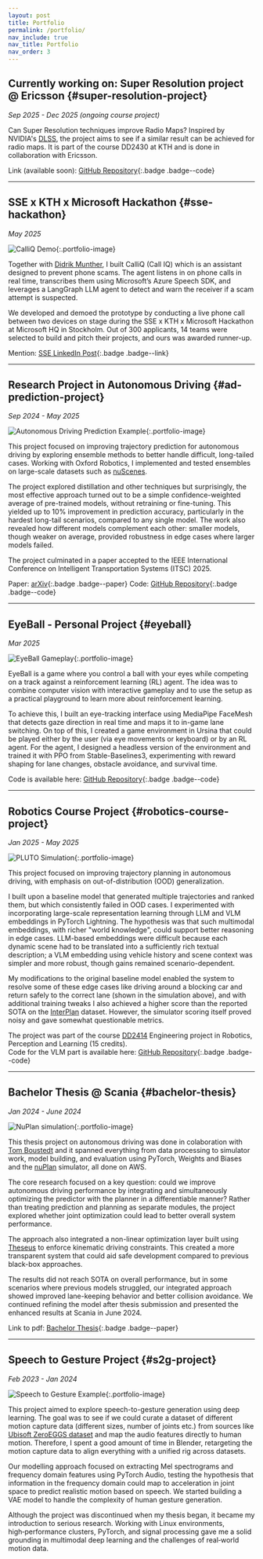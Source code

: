 ```yaml
---
layout: post
title: Portfolio
permalink: /portfolio/
nav_include: true
nav_title: Portfolio
nav_order: 3
---
```


## Currently working on: Super Resolution project @ Ericsson {#super-resolution-project}
*Sep 2025 - Dec 2025 (ongoing course project)*

Can Super Resolution techniques improve Radio Maps?
Inspired by NVIDIA's [DLSS](https://www.nvidia.com/en-gb/geforce/technologies/dlss/), the project aims to see if a similar result can be achieved for radio maps. It is part of the course DD2430 at KTH and is done in collaboration with Ericsson.

Link (available soon): [GitHub Repository](https://github.com/simonwanna/RaySR){:.badge .badge--code}

---

## SSE x KTH x Microsoft Hackathon {#sse-hackathon}
*May 2025*

![CalliQ Demo](/assets/portfolio/hackathon.jpg){:.portfolio-image}

Together with [Didrik Munther](https://www.linkedin.com/in/didrikmunther/), I built CalliQ (Call IQ) which is an assistant designed to prevent phone scams. The agent listens in on phone calls in real time, transcribes them using Microsoft’s Azure Speech SDK, and leverages a LangGraph LLM agent to detect and warn the receiver if a scam attempt is suspected.

We developed and demoed the prototype by conducting a live phone call between two devices on stage during the SSE x KTH x Microsoft Hackathon at Microsoft HQ in Stockholm. Out of 300 applicants, 14 teams were selected to build and pitch their projects, and ours was awarded runner-up.

Mention: [SSE LinkedIn Post](https://www.linkedin.com/feed/update/urn:li:activity:7328041781772632065/){:.badge .badge--link}

---

## Research Project in Autonomous Driving {#ad-prediction-project}
*Sep 2024 - May 2025*

![Autonomous Driving Prediction Example](/assets/portfolio/itsc.png){:.portfolio-image}

This project focused on improving trajectory prediction for autonomous driving by exploring ensemble methods to better handle difficult, long-tailed cases. Working with Oxford Robotics, I implemented and tested ensembles on large-scale datasets such as [nuScenes](https://www.nuscenes.org/).

The project explored distillation and other techniques but surprisingly, the most effective approach turned out to be a simple confidence-weighted average of pre-trained models, without retraining or fine-tuning. This yielded up to 10% improvement in prediction accuracy, particularly in the hardest long-tail scenarios, compared to any single model. The work also revealed how different models complement each other: smaller models, though weaker on average, provided robustness in edge cases where larger models failed.

The project culminated in a paper accepted to the IEEE International Conference on Intelligent Transportation Systems (ITSC) 2025.

Paper: [arXiv](https://arxiv.org/abs/2509.13914){:.badge .badge--paper}
Code: [GitHub Repository](https://github.com/dthuremella/Ensemble-of-Pretrained-Models){:.badge .badge--code}

---

## EyeBall - Personal Project {#eyeball}
*Mar 2025*

![EyeBall Gameplay](/assets/portfolio/eyeball-gameplay.png){:.portfolio-image}

EyeBall is a game where you control a ball with your eyes while competing on a track against a reinforcement learning (RL) agent. The idea was to combine computer vision with interactive gameplay and to use the setup as a practical playground to learn more about reinforcement learning.

To achieve this, I built an eye-tracking interface using MediaPipe FaceMesh that detects gaze direction in real time and maps it to in-game lane switching. On top of this, I created a game environment in Ursina that could be played either by the user (via eye movements or keyboard) or by an RL agent. For the agent, I designed a headless version of the environment and trained it with PPO from Stable-Baselines3, experimenting with reward shaping for lane changes, obstacle avoidance, and survival time.

Code is available here: [GitHub Repository](https://github.com/simonwanna/EyeBall){:.badge .badge--code}

---

## Robotics Course Project {#robotics-course-project}
*Jan 2025 - May 2025*

![PLUTO Simulation](/assets/portfolio/interplan-compare.gif){:.portfolio-image}

This project focused on improving trajectory planning in autonomous driving, with emphasis on out-of-distribution (OOD) generalization.

I built upon a baseline model that generated multiple trajectories and ranked them, but which consistently failed in OOD cases. I experimented with incorporating large-scale representation learning through LLM and VLM embeddings in PyTorch Lightning. The hypothesis was that such multimodal embeddings, with richer "world knowledge", could support better reasoning in edge cases. LLM-based embeddings were difficult because each dynamic scene had to be translated into a sufficiently rich textual description; a VLM embedding using vehicle history and scene context was simpler and more robust, though gains remained scenario-dependent.

My modifications to the original baseline model enabled the system to resolve some of these edge cases like driving around a blocking car and return safely to the correct lane (shown in the simulation above), and with additional training tweaks I also achieved a higher score than the reported SOTA on the [InterPlan](https://github.com/mh0797/interPlan) dataset. However, the simulator scoring itself proved noisy and gave somewhat questionable metrics.

The project was part of the course [DD2414](https://www.kth.se/student/kurser/kurs/DD2414?l=en) Engineering project in Robotics, Perception and Learning (15 credits). \
Code for the VLM part is available here: [GitHub Repository](https://github.com/simonwanna/GameFormer-vlm){:.badge .badge--code}

---

## Bachelor Thesis @ Scania {#bachelor-thesis} 
*Jan 2024 - June 2024*

![NuPlan simulation](/assets/portfolio/nuplan-sim.gif){:.portfolio-image}

This thesis project on autonomous driving was done in colaboration with [Tom Boustedt](https://www.linkedin.com/in/tomboustedt/) and it spanned everything from data processing to simulator work, model building, and evaluation using PyTorch, Weights and Biases and the [nuPlan](https://www.nuscenes.org/nuplan) simulator, all done on AWS.

The core research focused on a key question: could we improve autonomous driving performance by integrating and simultaneously optimizing the predictor with the planner in a differentiable manner? Rather than treating prediction and planning as separate modules, the project explored whether joint optimization could lead to better overall system performance.

The approach also integrated a non-linear optimization layer built using [Theseus](https://research.facebook.com/publications/theseus-a-library-for-differentiable-nonlinear-optimization/) to enforce kinematic driving constraints. This created a more transparent system that could aid safe development compared to previous black-box approaches.

The results did not reach SOTA on overall performance, but in some scenarios where previous models struggled, our integrated approach showed improved lane-keeping behavior and better collision avoidance. We continued refining the model after thesis submission and presented the enhanced results at Scania in June 2024.

Link to pdf: [Bachelor Thesis](https://kth.diva-portal.org/smash/get/diva2:1880732/FULLTEXT01.pdf){:.badge .badge--paper}

---

## Speech to Gesture Project {#s2g-project}
*Feb 2023 - Jan 2024*

![Speech to Gesture Example](/assets/portfolio/s2g-zeggs-rig.gif){:.portfolio-image}

This project aimed to explore speech-to-gesture generation using deep learning. The goal was to see if we could curate a dataset of different motion capture data (different sizes, number of joints etc.) from sources like [Ubisoft ZeroEGGS dataset](https://github.com/ubisoft/ubisoft-laforge-ZeroEGGS) and map the audio features directly to human motion. Therefore, I spent a good amount of time in Blender, retargeting the motion capture data to align everything with a unified rig across datasets. 

Our modelling approach focused on extracting Mel spectrograms and frequency domain features using PyTorch Audio, testing the hypothesis that information in the frequency domain could map to acceleration in joint space to predict realistic motion based on speech. We started building a VAE model to handle the complexity of human gesture generation.

Although the project was discontinued when my thesis began, it became my introduction to serious research. Working with Linux environments, high‑performance clusters, PyTorch, and signal processing gave me a solid grounding in multimodal deep learning and the challenges of real‑world motion data.